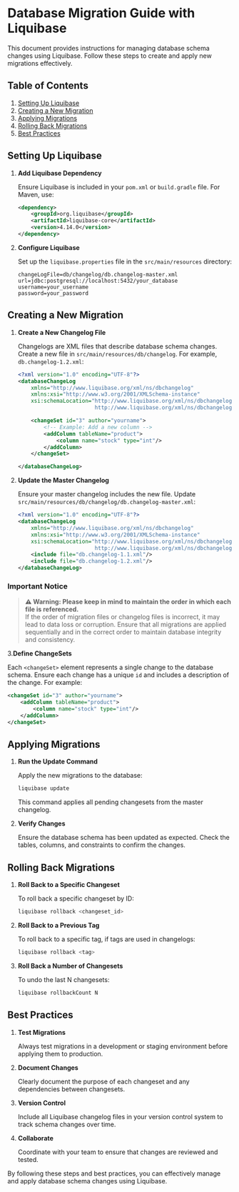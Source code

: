 # **Database Migration Guide with Liquibase**

This document provides instructions for managing database schema changes using Liquibase. Follow these steps to create and apply new migrations effectively.

## **Table of Contents**
1. [Setting Up Liquibase](#setting-up-liquibase)
2. [Creating a New Migration](#creating-a-new-migration)
3. [Applying Migrations](#applying-migrations)
4. [Rolling Back Migrations](#rolling-back-migrations)
5. [Best Practices](#best-practices)

## **Setting Up Liquibase**

1. **Add Liquibase Dependency**

   Ensure Liquibase is included in your `pom.xml` or `build.gradle` file. For Maven, use:

   ```xml
   <dependency>
       <groupId>org.liquibase</groupId>
       <artifactId>liquibase-core</artifactId>
       <version>4.14.0</version>
   </dependency>
   ```

2. **Configure Liquibase**

   Set up the `liquibase.properties` file in the `src/main/resources` directory:

   ```properties
   changeLogFile=db/changelog/db.changelog-master.xml
   url=jdbc:postgresql://localhost:5432/your_database
   username=your_username
   password=your_password
   ```

## **Creating a New Migration**

1. **Create a New Changelog File**

   Changelogs are XML files that describe database schema changes. Create a new file in `src/main/resources/db/changelog`. For example, `db.changelog-1.2.xml`:

   ```xml
   <?xml version="1.0" encoding="UTF-8"?>
   <databaseChangeLog
       xmlns="http://www.liquibase.org/xml/ns/dbchangelog"
       xmlns:xsi="http://www.w3.org/2001/XMLSchema-instance"
       xsi:schemaLocation="http://www.liquibase.org/xml/ns/dbchangelog
                           http://www.liquibase.org/xml/ns/dbchangelog/dbchangelog-3.8.xsd">

       <changeSet id="3" author="yourname">
           <!-- Example: Add a new column -->
           <addColumn tableName="product">
               <column name="stock" type="int"/>
           </addColumn>
       </changeSet>

   </databaseChangeLog>
   ```

2. **Update the Master Changelog**

   Ensure your master changelog includes the new file. Update `src/main/resources/db/changelog/db.changelog-master.xml`:

   ```xml
   <?xml version="1.0" encoding="UTF-8"?>
   <databaseChangeLog
       xmlns="http://www.liquibase.org/xml/ns/dbchangelog"
       xmlns:xsi="http://www.w3.org/2001/XMLSchema-instance"
       xsi:schemaLocation="http://www.liquibase.org/xml/ns/dbchangelog
                           http://www.liquibase.org/xml/ns/dbchangelog/dbchangelog-3.8.xsd">
       <include file="db.changelog-1.1.xml"/>
       <include file="db.changelog-1.2.xml"/>
   </databaseChangeLog>
   ```
### Important Notice

> **⚠️ Warning: Please keep in mind to maintain the order in which each file is referenced.**  
> If the order of migration files or changelog files is incorrect, it may lead to data loss or corruption. Ensure that all migrations are applied sequentially and in the correct order to maintain database integrity and consistency.

3.**Define ChangeSets**

   Each `<changeSet>` element represents a single change to the database schema. Ensure each change has a unique `id` and includes a description of the change. For example:

   ```xml
   <changeSet id="3" author="yourname">
       <addColumn tableName="product">
           <column name="stock" type="int"/>
       </addColumn>
   </changeSet>
   ```

## **Applying Migrations**

1. **Run the Update Command**

   Apply the new migrations to the database:

   ```bash
   liquibase update
   ```

   This command applies all pending changesets from the master changelog.

2. **Verify Changes**

   Ensure the database schema has been updated as expected. Check the tables, columns, and constraints to confirm the changes.

## **Rolling Back Migrations**

1. **Roll Back to a Specific Changeset**

   To roll back a specific changeset by ID:

   ```bash
   liquibase rollback <changeset_id>
   ```

2. **Roll Back to a Previous Tag**

   To roll back to a specific tag, if tags are used in changelogs:

   ```bash
   liquibase rollback <tag>
   ```

3. **Roll Back a Number of Changesets**

   To undo the last N changesets:

   ```bash
   liquibase rollbackCount N
   ```

## **Best Practices**

1. **Test Migrations**

   Always test migrations in a development or staging environment before applying them to production.


2. **Document Changes**

   Clearly document the purpose of each changeset and any dependencies between changesets.


3. **Version Control**

   Include all Liquibase changelog files in your version control system to track schema changes over time.


4. **Collaborate**

   Coordinate with your team to ensure that changes are reviewed and tested.

By following these steps and best practices, you can effectively manage and apply database schema changes using Liquibase.

